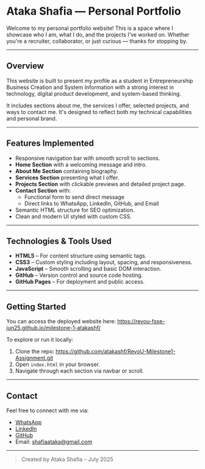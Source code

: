 # Ataka Shafia — Personal Portfolio

Welcome to my personal portfolio website! This is a space where I showcase who I am, what I do, and the projects I’ve worked on. Whether you're a recruiter, collaborator, or just curious — thanks for stopping by.

---

## Overview

This website is built to present my profile as a student in Entrepreneurship Business Creation and System Information with a strong interest in technology, digital product development, and system-based thinking.

It includes sections about me, the services I offer, selected projects, and ways to contact me. It's designed to reflect both my technical capabilities and personal brand.

---

## Features Implemented

- Responsive navigation bar with smooth scroll to sections.
- **Home Section** with a welcoming message and intro.
- **About Me Section** containing biography.
- **Services Section** presenting what I offer.
- **Projects Section** with clickable previews and detailed project page.
- **Contact Section** with:
  - Functional form to send direct message
  - Direct links to WhatsApp, LinkedIn, GitHub, and Email
- Semantic HTML structure for SEO optimization.
- Clean and modern UI styled with custom CSS.

---

## Technologies & Tools Used

- **HTML5** – For content structure using semantic tags.
- **CSS3** – Custom styling including layout, spacing, and responsiveness.
- **JavaScript** – Smooth scrolling and basic DOM interaction.
- **GitHub** – Version control and source code hosting.
- **GitHub Pages** – For deployment and public access.

---

## Getting Started

You can access the deployed website here:  https://revou-fsse-jun25.github.io/milestone-1-atakashf/


To explore or run it locally:
1. Clone the repo:  https://github.com/atakashf/RevoU-Milestone1-Assignment.git
2. Open `index.html` in your browser.
3. Navigate through each section via navbar or scroll.

---

## Contact

Feel free to connect with me via:
- [WhatsApp](https://wa.me/6285155388761)
- [LinkedIn](https://linkedin.com/in/ataka-shafia-b06854327)
- [GitHub](https://github.com/atakashf)
- Email: shafiaataka@gmail.com

---

> Created by Ataka Shafia – July 2025

